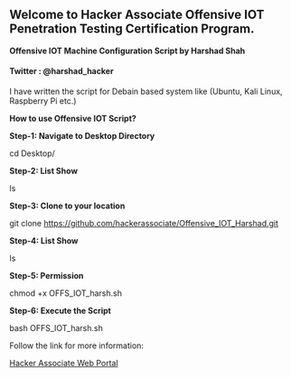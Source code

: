 ## Welcome to Hacker Associate Offensive IOT Penetration Testing Certification Program.

**Offensive IOT Machine Configuration Script by Harshad Shah**

#### Twitter : @harshad_hacker

I have written the script for Debain based system like (Ubuntu, Kali Linux, Raspberry Pi etc.)

**How to use Offensive IOT Script?**




**Step-1: Navigate to Desktop Directory**

cd Desktop/


**Step-2: List Show**

ls


**Step-3: Clone to your location**

git clone https://github.com/hackerassociate/Offensive_IOT_Harshad.git


**Step-4: List Show**

ls


**Step-5: Permission**

chmod +x OFFS_IOT_harsh.sh


**Step-6: Execute the Script**

bash OFFS_IOT_harsh.sh 



Follow the link for more information:

[Hacker Associate Web Portal](https://www.hackerassociate.com)

